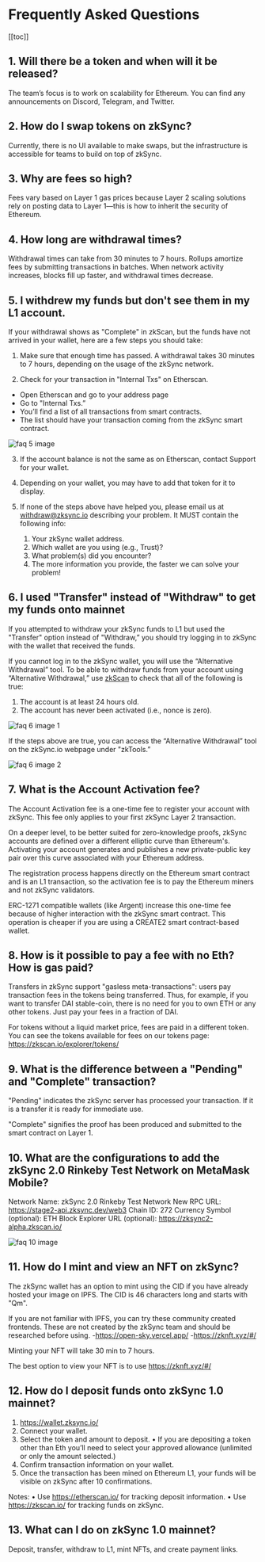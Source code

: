 # Frequently Asked Questions

[[toc]]

## 1. Will there be a token and when will it be released?

The team’s focus is to work on scalability for Ethereum. You can find any announcements on Discord, Telegram, and Twitter.

## 2. How do I swap tokens on zkSync?

Currently, there is no UI available to make swaps, but the infrastructure is accessible for teams to build on top of zkSync.

## 3. Why are fees so high?

Fees vary based on Layer 1 gas prices because Layer 2 scaling solutions rely on posting data to Layer 1—this is how to inherit the security of Ethereum.

## 4. How long are withdrawal times?

Withdrawal times can take from 30 minutes to 7 hours. Rollups amortize fees by submitting transactions in batches. When network activity increases, blocks fill up faster, and withdrawal times decrease.

## 5. I withdrew my funds but don't see them in my L1 account.

If your withdrawal shows as "Complete" in zkScan, but the funds have not arrived in your wallet, here are a few steps you should take:

1. Make sure that enough time has passed. A withdrawal takes 30 minutes to 7 hours, depending on the usage of the zkSync network.

2. Check for your transaction in "Internal Txs" on Etherscan.
- Open Etherscan and go to your address page
- Go to "Internal Txs.” 
- You’ll find a list of all transactions from smart contracts. 
- The list should have your transaction coming from the zkSync smart contract.
           
![faq 5 image](https://zksync.io/5faqetherscan.png)
           
3. If the account balance is not the same as on Etherscan, contact Support for your wallet. 

4. Depending on your wallet, you may have to add that token for it to display.

5. If none of the steps above have helped you, please email us at <withdraw@zksync.io> describing your problem. It MUST contain the following info:

   1. Your zkSync wallet address.
   2. Which wallet are you using (e.g., Trust)?
   3. What problem(s) did you encounter?
   4. The more information you provide, the faster we can solve your problem!
   
## 6. I used "Transfer" instead of "Withdraw" to get my funds onto mainnet

If you attempted to withdraw your zkSync funds to L1 but used the "Transfer" option instead of "Withdraw,” you should try logging in to zkSync with the wallet that received the funds. 

If you cannot log in to the zkSync wallet, you will use the “Alternative Withdrawal” tool. To be able to withdraw funds from your account using “Alternative Withdrawal,” use [zkScan](https://zkscan.io/) to check that all of the following is true:

   1. The account is at least 24 hours old.
   2. The account has never been activated (i.e., nonce is zero).

![faq 6 image 1](https://zksync.io/6faqaccountinfo.png)


If the steps above are true, you can access the “Alternative Withdrawal” tool on the zkSync.io webpage under "zkTools.”

![faq 6 image 2](https://zksync.io/6alternativewithdrawal.png)


## 7. What is the Account Activation fee?

The Account Activation fee is a one-time fee to register your account with zkSync. This fee only applies to your first zkSync Layer 2 transaction.

On a deeper level, to be better suited for zero-knowledge proofs, zkSync accounts are defined over a different elliptic curve than Ethereum's. Activating your account generates and publishes a new private-public key pair over this curve associated with your Ethereum address. 

The registration process happens directly on the Ethereum smart contract and is an L1 transaction, so the activation fee is to pay the Ethereum miners and not zkSync validators.

ERC-1271 compatible wallets (like Argent) increase this one-time fee because of higher interaction with the zkSync smart contract. This operation is cheaper if you are using a CREATE2 smart contract-based wallet.

## 8. How is it possible to pay a fee with no Eth? How is gas paid? 

Transfers in zkSync support "gasless meta-transactions": users pay transaction fees in the tokens being transferred. Thus, for example, if you want to transfer DAI stable-coin, there is no need for you to own ETH or any other tokens. Just pay your fees in a fraction of DAI.

For tokens without a liquid market price, fees are paid in a different token. You can see the tokens available for fees on our tokens page: <https://zkscan.io/explorer/tokens/>

## 9. What is the difference between a "Pending" and "Complete" transaction?

"Pending" indicates the zkSync server has processed your transaction. If it is a transfer it is ready for immediate use.

"Complete" signifies the proof has been produced and submitted to the smart contract on Layer 1.

## 10. What are the configurations to add the zkSync 2.0 Rinkeby Test Network on MetaMask Mobile?

Network Name: zkSync 2.0 Rinkeby Test Network 
New RPC URL: <https://stage2-api.zksync.dev/web3> 
Chain ID: 272 
Currency Symbol (optional): ETH 
Block Explorer URL (optional): <https://zksync2-alpha.zkscan.io/>

![faq 10 image](https://zksync.io/10faqmm.png)


## 11. How do I mint and view an NFT on zkSync?

The zkSync wallet has an option to mint using the CID if you have already hosted your image on IPFS. The CID is 46 characters long and starts with "Qm". 

If you are not familiar with IPFS, you can try these community created frontends. These are not created by the zkSync team and should be researched before using. 
-<https://open-sky.vercel.app/>
-<https://zknft.xyz/#/>

Minting your NFT will take 30 min to 7 hours.

The best option to view your NFT is to use <https://zknft.xyz/#/>

## 12. How do I deposit funds onto zkSync 1.0 mainnet?

1. <https://wallet.zksync.io/> 
2. Connect your wallet.
3. Select the token and amount to deposit.
• If you are depositing a token other than Eth you’ll need to select your approved allowance (unlimited or only the amount selected.)
4. Confirm transaction information on your wallet.
5. Once the transaction has been mined on Ethereum L1, your funds will be visible on zkSync after 10 confirmations.

Notes: 
• Use <https://etherscan.io/> for tracking deposit information. 
• Use <https://zkscan.io/> for tracking funds on zkSync.

## 13. What can I do on zkSync 1.0 mainnet?


Deposit, transfer, withdraw to L1, mint NFTs, and create payment links.




































